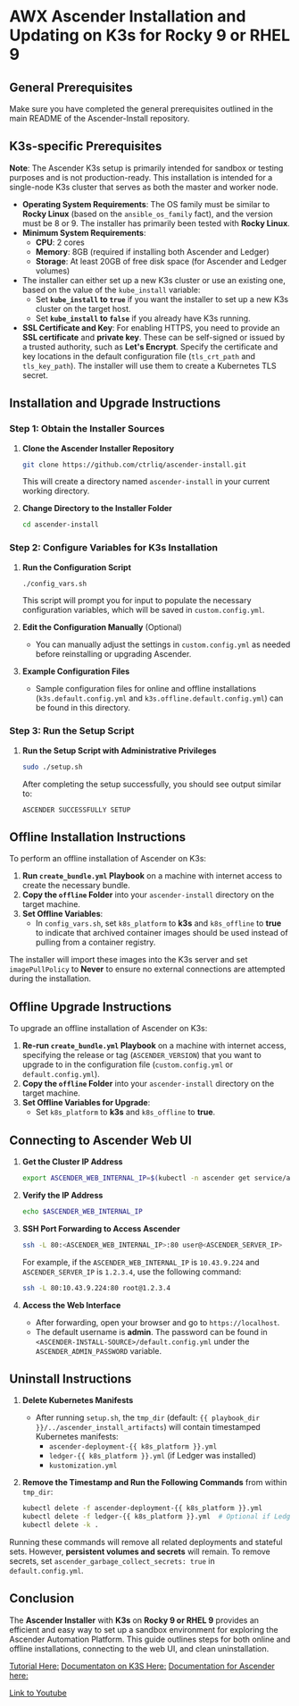 # AWX Ascender Installation and Updating on K3s for Rocky 9 or RHEL 9

## General Prerequisites

Make sure you have completed the general prerequisites outlined in the main README of the Ascender-Install repository.

## K3s-specific Prerequisites

**Note**: The Ascender K3s setup is primarily intended for sandbox or testing purposes and is not production-ready. This installation is intended for a single-node K3s cluster that serves as both the master and worker node.

- **Operating System Requirements**: The OS family must be similar to **Rocky Linux** (based on the `ansible_os_family` fact), and the version must be 8 or 9. The installer has primarily been tested with **Rocky Linux**.
- **Minimum System Requirements**:
  - **CPU**: 2 cores
  - **Memory**: 8GB (required if installing both Ascender and Ledger)
  - **Storage**: At least 20GB of free disk space (for Ascender and Ledger volumes)
- The installer can either set up a new K3s cluster or use an existing one, based on the value of the `kube_install` variable:
  - Set **`kube_install` to `true`** if you want the installer to set up a new K3s cluster on the target host.
  - Set **`kube_install` to `false`** if you already have K3s running.
- **SSL Certificate and Key**: For enabling HTTPS, you need to provide an **SSL certificate** and **private key**. These can be self-signed or issued by a trusted authority, such as **Let's Encrypt**. Specify the certificate and key locations in the default configuration file (`tls_crt_path` and `tls_key_path`). The installer will use them to create a Kubernetes TLS secret.

## Installation and Upgrade Instructions

### Step 1: Obtain the Installer Sources

1. **Clone the Ascender Installer Repository**
   ```bash
   git clone https://github.com/ctrliq/ascender-install.git
   ```
   This will create a directory named `ascender-install` in your current working directory.

2. **Change Directory to the Installer Folder**
   ```bash
   cd ascender-install
   ```

### Step 2: Configure Variables for K3s Installation

1. **Run the Configuration Script**
   ```bash
   ./config_vars.sh
   ```
   This script will prompt you for input to populate the necessary configuration variables, which will be saved in `custom.config.yml`.

2. **Edit the Configuration Manually** (Optional)
   - You can manually adjust the settings in `custom.config.yml` as needed before reinstalling or upgrading Ascender.

3. **Example Configuration Files**
   - Sample configuration files for online and offline installations (`k3s.default.config.yml` and `k3s.offline.default.config.yml`) can be found in this directory.

### Step 3: Run the Setup Script

1. **Run the Setup Script with Administrative Privileges**
   ```bash
   sudo ./setup.sh
   ```
   After completing the setup successfully, you should see output similar to:
   ```
   ASCENDER SUCCESSFULLY SETUP
   ```

## Offline Installation Instructions

To perform an offline installation of Ascender on K3s:

1. **Run `create_bundle.yml` Playbook** on a machine with internet access to create the necessary bundle.
2. **Copy the `offline` Folder** into your `ascender-install` directory on the target machine.
3. **Set Offline Variables**:
   - In `config_vars.sh`, set `k8s_platform` to **k3s** and `k8s_offline` to **true** to indicate that archived container images should be used instead of pulling from a container registry.

The installer will import these images into the K3s server and set `imagePullPolicy` to **Never** to ensure no external connections are attempted during the installation.

## Offline Upgrade Instructions

To upgrade an offline installation of Ascender on K3s:

1. **Re-run `create_bundle.yml` Playbook** on a machine with internet access, specifying the release or tag (`ASCENDER_VERSION`) that you want to upgrade to in the configuration file (`custom.config.yml` or `default.config.yml`).
2. **Copy the `offline` Folder** into your `ascender-install` directory on the target machine.
3. **Set Offline Variables for Upgrade**:
   - Set `k8s_platform` to **k3s** and `k8s_offline` to **true**.

## Connecting to Ascender Web UI

1. **Get the Cluster IP Address**
   ```bash
   export ASCENDER_WEB_INTERNAL_IP=$(kubectl -n ascender get service/ascender-app-service -o jsonpath='{.spec.clusterIP}')
   ```

2. **Verify the IP Address**
   ```bash
   echo $ASCENDER_WEB_INTERNAL_IP
   ```

3. **SSH Port Forwarding to Access Ascender**
   ```bash
   ssh -L 80:<ASCENDER_WEB_INTERNAL_IP>:80 user@<ASCENDER_SERVER_IP>
   ```
   For example, if the `ASCENDER_WEB_INTERNAL_IP` is `10.43.9.224` and `ASCENDER_SERVER_IP` is `1.2.3.4`, use the following command:
   ```bash
   ssh -L 80:10.43.9.224:80 root@1.2.3.4
   ```

4. **Access the Web Interface**
   - After forwarding, open your browser and go to `https://localhost`.
   - The default username is **admin**. The password can be found in `<ASCENDER-INSTALL-SOURCE>/default.config.yml` under the `ASCENDER_ADMIN_PASSWORD` variable.

## Uninstall Instructions

1. **Delete Kubernetes Manifests**
   - After running `setup.sh`, the `tmp_dir` (default: `{{ playbook_dir }}/../ascender_install_artifacts`) will contain timestamped Kubernetes manifests:
     - `ascender-deployment-{{ k8s_platform }}.yml`
     - `ledger-{{ k8s_platform }}.yml` (if Ledger was installed)
     - `kustomization.yml`

2. **Remove the Timestamp and Run the Following Commands** from within `tmp_dir`:
   ```bash
   kubectl delete -f ascender-deployment-{{ k8s_platform }}.yml
   kubectl delete -f ledger-{{ k8s_platform }}.yml  # Optional if Ledger was installed
   kubectl delete -k .
   ```

Running these commands will remove all related deployments and stateful sets. However, **persistent volumes and secrets** will remain. To remove secrets, set `ascender_garbage_collect_secrets: true` in `default.config.yml`.

## Conclusion

The **Ascender Installer** with **K3s** on **Rocky 9 or RHEL 9** provides an efficient and easy way to set up a sandbox environment for exploring the Ascender Automation Platform. This guide outlines steps for both online and offline installations, connecting to the web UI, and clean uninstallation.

[Tutorial Here:](https://www.youtube.com/watch?v=lswN7Ct1cjE)
[Documentaton on K3S Here:](https://docs.k3s.io/quick-start)
[Documentation for Ascender here:](https://github.com/ctrliq/ascender-install/blob/main/docs/k3s/README.md#k3s-specific-prerequisites)

[Link to Youtube](https://www.youtube.com/live/F62I7WDjcz0?si=fPyhf5lK4GzyveCm)
